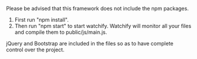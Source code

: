 Please be advised that this framework does not include the npm packages.

1. First run "npm install".
2. Then run "npm start" to start watchify. Watchify will monitor all your files and compile them to public/js/main.js. 


jQuery and Bootstrap are included in the files so as to have complete control over the project.